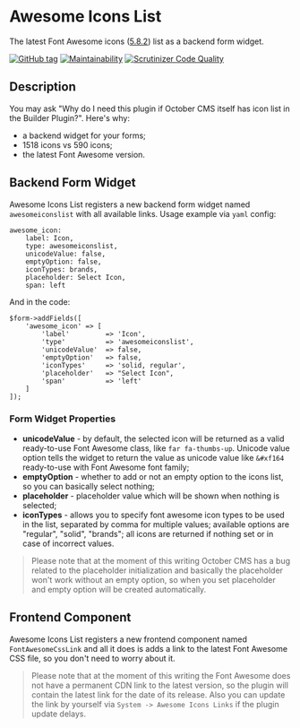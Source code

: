 # Awesome Icons List

The latest Font Awesome icons ([5.8.2](https://fontawesome.com/changelog/latest)) list as a backend form widget.

[![GitHub tag](https://img.shields.io/github/tag/ginopane/oc-awesomeiconslist-plugin.svg)](https://github.com/GinoPane/oc-awesomeiconslist-plugin)
[![Maintainability](https://api.codeclimate.com/v1/badges/95b49d826902f738c4a3/maintainability)](https://codeclimate.com/github/GinoPane/oc-awesomeiconslist-plugin/maintainability)
[![Scrutinizer Code Quality](https://scrutinizer-ci.com/g/GinoPane/oc-awesomeiconslist-plugin/badges/quality-score.png?b=master)](https://scrutinizer-ci.com/g/GinoPane/oc-awesomeiconslist-plugin/?branch=master)

## Description

You may ask "Why do I need this plugin if October CMS itself has icon list in the Builder Plugin?". Here's why:
* a backend widget for your forms;
* 1518 icons vs 590 icons;
* the latest Font Awesome version.

## Backend Form Widget

Awesome Icons List registers a new backend form widget named `awesomeiconslist` with all available links. Usage example via `yaml` config:

    awesome_icon:
        label: Icon,
        type: awesomeiconslist,
        unicodeValue: false,
        emptyOption: false,
        iconTypes: brands,
        placeholder: Select Icon,
        span: left

And in the code:

    $form->addFields([
        'awesome_icon' => [
            'label'         => 'Icon',
            'type'          => 'awesomeiconslist',
            'unicodeValue'  => false,
            'emptyOption'   => false,
            'iconTypes'     => 'solid, regular',
            'placeholder'   => "Select Icon",
            'span'          => 'left'
        ]
    ]);
    
### Form Widget Properties

* **unicodeValue** - by default, the selected icon will be returned as a valid ready-to-use Font Awesome class, like `far fa-thumbs-up`. Unicode value option tells the widget to return the value as unicode value like `&#xf164` ready-to-use with Font Awesome font family;
* **emptyOption** - whether to add or not an empty option to the icons list, so you can basically select nothing;
* **placeholder** - placeholder value which will be shown when nothing is selected;
* **iconTypes** - allows you to specify font awesome icon types to be used in the list, separated by comma for multiple values; available options are "regular", "solid", "brands"; all icons are returned if nothing set or in case of incorrect values.

> Please note that at the moment of this writing October CMS has a bug related to the placeholder initialization and basically the placeholder won't work without an empty option, so when you set placeholder and empty option will be created automatically.

## Frontend Component

Awesome Icons List registers a new frontend component named `FontAwesomeCssLink` and all it does is adds a link to the latest Font Awesome CSS file, so you don't need to worry about it.

> Please note that at the moment of this writing the Font Awesome does not have a permanent CDN link to the latest version, so the plugin will contain the latest link for the date of its release. Also you can update the link by yourself via `System -> Awesome Icons Links` if the plugin update delays.  